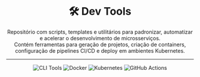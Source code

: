 <div align="center">

# 🛠️ Dev Tools

Repositório com scripts, templates e utilitários para padronizar, automatizar e acelerar o desenvolvimento de microsserviços.  
Contém ferramentas para geração de projetos, criação de containers, configuração de pipelines CI/CD e deploy em ambientes Kubernetes.

---

<img src="https://img.icons8.com/color/48/000000/console.png" title="CLI Tools"/>
<img src="https://img.icons8.com/color/48/000000/docker.png" title="Docker"/>
<img src="https://img.icons8.com/color/48/000000/kubernetes.png" title="Kubernetes"/>
<img src="https://img.icons8.com/color/48/000000/github.png" title="GitHub Actions"/>

</div>
